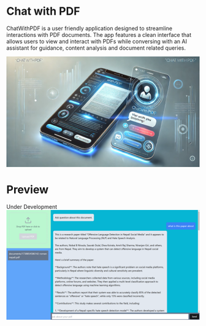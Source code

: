 # Chat with PDF

ChatWithPDF is a user friendly application designed to streamline interactions with PDF documents. The app features a clean interface that allows users to view and interact with PDFs while conversing with an AI assistant for guidance, content analysis and document related queries.

![Chat with PDF image](./assets/chatwithpdf.webp)

# Preview

Under Development
![User Interface Under Development](./assets/preview.png)
